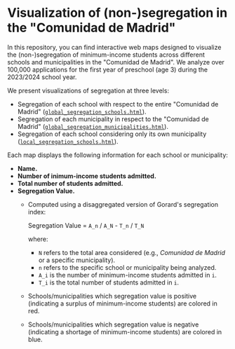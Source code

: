 # Visualization of (non-)segregation in the "Comunidad de Madrid"

In this repository, you can find interactive web maps designed to visualize the (non-)segregation of  minimum-income students across different schools and municipalities
in the "Comunidad de Madrid". We analyze over 100,000 applications for the first year of preschool (age 3) during the 2023/2024 school year.


We present visualizations of segregation at three levels:
- Segregation of each school with respect to the entire "Comunidad de Madrid" ([`global_segregation_schools.html`](global_segregation_schools.html)).
- Segregation of each municipality in respect to the "Comunidad de Madrid" ([`global_segregation_municipalities.html`](global_segregation_municipalities.html)).
- Segregation of each school considering only its own municipality ([`local_segregation_schools.html`](local_segregation_schools.html)).

Each map displays the following information for each school or municipality:
- **Name.**
- **Number of inimum-income students admitted.**
- **Total number of students admitted.**
- **Segregation Value.**
  - Computed using a disaggregated version of Gorard's segregation index:
  
    Segregation Value = `A_n` / `A_N` - `T_n` / `T_N`
    
    where:
    - `N` refers to the total area considered (e.g., *Comunidad de Madrid* or a specific municipality).
    - `n` refers to the specific school or municipality being analyzed.
    - `A_i` is the number of minimum-income students admitted in `i`.
    - `T_i` is the total number of students admitted in `i`.
      
  - Schools/municipalities which segregation value is positive (indicating a surplus of minimum-income students) are colored in red.
  - Schools/municipalities which segregation value is negative (indicating a shortage of minimum-income students) are colored in blue.
